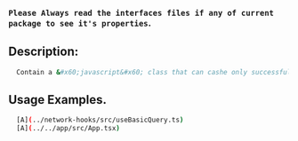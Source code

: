 ### `Please Always read the interfaces files if any of current package to see it's properties`.

## Description:

```sh
  Contain a &#x60;javascript&#x60; class that can cashe only successful queries.
```

## Usage Examples.

```sh
  [A](../network-hooks/src/useBasicQuery.ts)
  [A](../../app/src/App.tsx)
```
